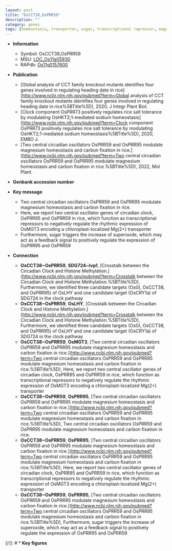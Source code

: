 ```yaml
---
layout: post
title: "OsCCT38,OsPRR59"
description: ""
category: genes
tags: [homeostasis, transporter, sugar, transcriptional repressor, magnesium]
---
```


* **Information**  
    + Symbol: OsCCT38,OsPRR59  
    + MSU: [LOC_Os11g05930](http://rice.uga.edu/cgi-bin/ORF_infopage.cgi?orf=LOC_Os11g05930)  
    + RAPdb: [Os11g0157600](https://rapdb.dna.affrc.go.jp/locus/?name=Os11g0157600)  

* **Publication**  
    + [Global analysis of CCT family knockout mutants identifies four genes involved in regulating heading date in rice](http://www.ncbi.nlm.nih.gov/pubmed?term=Global analysis of CCT family knockout mutants identifies four genes involved in regulating heading date in rice%5BTitle%5D), 2020, J Integr Plant Biol.
    + [Clock component OsPRR73 positively regulates rice salt tolerance by modulating OsHKT2;1-mediated sodium homeostasis](http://www.ncbi.nlm.nih.gov/pubmed?term=Clock component OsPRR73 positively regulates rice salt tolerance by modulating OsHKT2;1-mediated sodium homeostasis%5BTitle%5D), 2020, EMBO J.
    + [Two central circadian oscillators OsPRR59 and OsPRR95 modulate magnesium homeostasis and carbon fixation in rice.](http://www.ncbi.nlm.nih.gov/pubmed?term=Two central circadian oscillators OsPRR59 and OsPRR95 modulate magnesium homeostasis and carbon fixation in rice.%5BTitle%5D), 2022, Mol Plant.

* **Genbank accession number**  

* **Key message**  
    + Two central circadian oscillators OsPRR59 and OsPRR95 modulate magnesium homeostasis and carbon fixation in rice.
    + Here, we report two central oscillator genes of circadian clock, OsPRR95 and OsPRR59 in rice, which function as transcriptional repressors to negatively regulate the rhythmic expression of OsMGT3 encoding a chloroplast-localized Mg(2+) transporter
    + Furthermore, sugar triggers the increase of superoxide, which may act as a feedback signal to positively regulate the expression of OsPRR95 and OsPRR59

* **Connection**  
    + __OsCCT38~OsPRR59__, __SDG724~lvp1__, [Crosstalk between the Circadian Clock and Histone Methylation.](http://www.ncbi.nlm.nih.gov/pubmed?term=Crosstalk between the Circadian Clock and Histone Methylation.%5BTitle%5D),  Furthermore, we identified three candidate targets (OsGI, OsCCT38, and OsPRR95) of OsLHY and one candidate target (OsCRY1a) of SDG724 in the clock pathway
    + __OsCCT38~OsPRR59__, __OsLHY__, [Crosstalk between the Circadian Clock and Histone Methylation.](http://www.ncbi.nlm.nih.gov/pubmed?term=Crosstalk between the Circadian Clock and Histone Methylation.%5BTitle%5D),  Furthermore, we identified three candidate targets (OsGI, OsCCT38, and OsPRR95) of OsLHY and one candidate target (OsCRY1a) of SDG724 in the clock pathway
    + __OsCCT38~OsPRR59__, __OsMGT3__, [Two central circadian oscillators OsPRR59 and OsPRR95 modulate magnesium homeostasis and carbon fixation in rice.](http://www.ncbi.nlm.nih.gov/pubmed?term=Two central circadian oscillators OsPRR59 and OsPRR95 modulate magnesium homeostasis and carbon fixation in rice.%5BTitle%5D),  Here, we report two central oscillator genes of circadian clock, OsPRR95 and OsPRR59 in rice, which function as transcriptional repressors to negatively regulate the rhythmic expression of OsMGT3 encoding a chloroplast-localized Mg(2+) transporter
    + __OsCCT38~OsPRR59__, __OsPRR95__, [Two central circadian oscillators OsPRR59 and OsPRR95 modulate magnesium homeostasis and carbon fixation in rice.](http://www.ncbi.nlm.nih.gov/pubmed?term=Two central circadian oscillators OsPRR59 and OsPRR95 modulate magnesium homeostasis and carbon fixation in rice.%5BTitle%5D), Two central circadian oscillators OsPRR59 and OsPRR95 modulate magnesium homeostasis and carbon fixation in rice.
    + __OsCCT38~OsPRR59__, __OsPRR95__, [Two central circadian oscillators OsPRR59 and OsPRR95 modulate magnesium homeostasis and carbon fixation in rice.](http://www.ncbi.nlm.nih.gov/pubmed?term=Two central circadian oscillators OsPRR59 and OsPRR95 modulate magnesium homeostasis and carbon fixation in rice.%5BTitle%5D),  Here, we report two central oscillator genes of circadian clock, OsPRR95 and OsPRR59 in rice, which function as transcriptional repressors to negatively regulate the rhythmic expression of OsMGT3 encoding a chloroplast-localized Mg(2+) transporter
    + __OsCCT38~OsPRR59__, __OsPRR95__, [Two central circadian oscillators OsPRR59 and OsPRR95 modulate magnesium homeostasis and carbon fixation in rice.](http://www.ncbi.nlm.nih.gov/pubmed?term=Two central circadian oscillators OsPRR59 and OsPRR95 modulate magnesium homeostasis and carbon fixation in rice.%5BTitle%5D),  Furthermore, sugar triggers the increase of superoxide, which may act as a feedback signal to positively regulate the expression of OsPRR95 and OsPRR59

[//]: # * **Key figures**  


